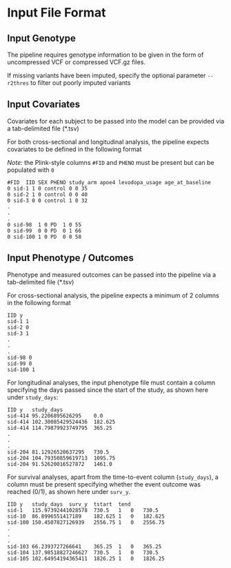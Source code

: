 # Input File Format

## Input Genotype

The pipeline requires genotype information to be given in the form of uncompressed VCF or compressed VCF.gz 
files.

If missing variants have been imputed, specify the optional parameter `--r2thres` to filter out poorly imputed
variants

## Input Covariates

Covariates for each subject to be passed into the model can be provided via a tab-delimited file (\*.tsv)

For both cross-sectional and longitudinal analysis, the pipeline expects covariates to be defined in the 
following format

_Note:_ the Plink-style columns `#FID` and `PHENO` must be present but can be populated with `0`

```text
#FID  IID SEX PHENO study_arm apoe4 levodopa_usage age_at_baseline
0 sid-1 1 0 control 0 0 35
0 sid-2 1 0 control 0 0 40
0 sid-3 0 0 control 1 0 32
.
.
.
0 sid-98  1 0 PD  1 0 55
0 sid-99  0 0 PD  0 1 66
0 sid-100 1 0 PD  0 0 58
```


## Input Phenotype / Outcomes

Phenotype and measured outcomes can be passed into the pipeline via a tab-delimited file (\*.tsv)

For cross-sectional analysis, the pipeline expects a minimum of 2 columns in the following format

```text
IID y
sid-1 1
sid-2 0
sid-3 1
.
.
.
sid-98 0
sid-99 0
sid-100 1
```

For longitudinal analyses, the input phenotype file must contain a column specifying the days passed since the start of the study, as shown here under `study_days`:

```text
IID y	study_days
sid-414	95.2206895626295	0.0
sid-414	102.30085429524436	182.625
sid-414	114.79879923749795	365.25
.
.
.
sid-204	81.12926520637295	730.5
sid-204	104.79350859619713	1095.75
sid-204	91.52620016527872	1461.0
```

For survival analyses, apart from the time-to-event column (`study_days`), a column must be present specifying whether the event outcome was reached (0/1), as shown here under `surv_y`. 

```text
IID	y	study_days	surv_y	tstart	tend
sid-1	115.97392441028578	730.5	1	0	730.5
sid-10	86.8996551417189	182.625	1	0	182.625
sid-100	150.4507827126939	2556.75	1	0	2556.75
.
.
.
sid-103	66.2393727266641	365.25	1	0	365.25
sid-104	137.98518827246627	730.5	1	0	730.5
sid-105	102.64954194365411	1826.25	1	0	1826.25
```
